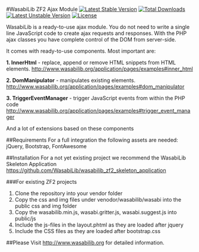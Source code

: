 #WasabiLib ZF2 Ajax Module
[![Latest Stable Version](https://poser.pugx.org/wasabi/wasabilib/v/stable)](https://packagist.org/packages/wasabi/wasabilib) [![Total Downloads](https://poser.pugx.org/wasabi/wasabilib/downloads)](https://packagist.org/packages/wasabi/wasabilib) [![Latest Unstable Version](https://poser.pugx.org/wasabi/wasabilib/v/unstable)](https://packagist.org/packages/wasabi/wasabilib) [![License](https://poser.pugx.org/wasabi/wasabilib/license)](https://packagist.org/packages/wasabi/wasabilib)

WasabiLib is a ready-to-use ajax module. 
You do not need to write a single line JavaScript code to create ajax requests and responses. 
With the PHP ajax classes you have complete control of the DOM from server-side. 


It comes with ready-to-use components. Most important are:

**1. InnerHtml** - replace, append or remove HTML snippets from HTML elements.  http://www.wasabilib.org/application/pages/examples#inner_html

**2. DomManipulator** - manipulates existing elements. http://www.wasabilib.org/application/pages/examples#dom_manipulator

**3. TriggerEventManager** - trigger JavaScript events from within the PHP code  http://www.wasabilib.org/application/pages/examples#trigger_event_manager

And a lot of extensions based on these components

##Requirements
For a full integration the following assets are needed:
jQuery, Bootstrap, FontAwesome

##Installation
For a not yet existing project we recommend the WasabiLib Skeleton Application https://github.com/WasabiLib/wasabilib_zf2_skeleton_application

###For existing ZF2 projects 
1. Clone the repository into your vendor folder
2. Copy the css and img files under venodor/wasabilib/wasabi into the public css and img folder
3. Copy the wasabilib.min.js, wasabi.gritter.js, wasabi.suggest.js into public/js
4. Include the js-files in the layout.phtml as they are loaded after jquery
5. Include the CSS files as they are loaded after bootstrap.css


##Please Visit http://www.wasabilib.org for detailed information.
